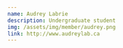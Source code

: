 ```yaml
---
name: Audrey Labrie
description: Undergraduate student
img: /assets/img/member/audrey.png
link: http://www.audreylab.ca
---
```

